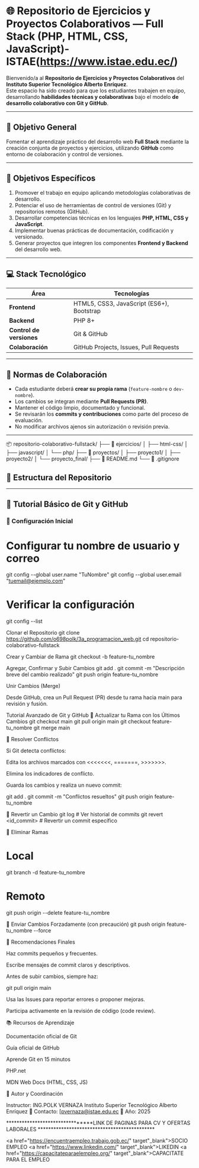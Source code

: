 # 🌐 Repositorio de Ejercicios y Proyectos Colaborativos — Full Stack (PHP, HTML, CSS, JavaScript)- ISTAE(https://www.istae.edu.ec/)

Bienvenido/a al **Repositorio de Ejercicios y Proyectos Colaborativos** del **Instituto Superior Tecnológico Alberto Enríquez**.  
Este espacio ha sido creado para que los estudiantes trabajen en equipo, desarrollando **habilidades técnicas y colaborativas** bajo el modelo **de desarrollo colaborativo con Git y GitHub**.

---

## 🎯 Objetivo General

Fomentar el aprendizaje práctico del desarrollo web **Full Stack** mediante la creación conjunta de proyectos y ejercicios, utilizando **GitHub** como entorno de colaboración y control de versiones.

---

## 🎯 Objetivos Específicos

1. Promover el trabajo en equipo aplicando metodologías colaborativas de desarrollo.  
2. Potenciar el uso de herramientas de control de versiones (Git) y repositorios remotos (GitHub).  
3. Desarrollar competencias técnicas en los lenguajes **PHP, HTML, CSS y JavaScript**.  
4. Implementar buenas prácticas de documentación, codificación y versionado.  
5. Generar proyectos que integren los componentes **Frontend y Backend** del desarrollo web.

---

## 💻 Stack Tecnológico

| Área | Tecnologías |
|------|--------------|
| **Frontend** | HTML5, CSS3, JavaScript (ES6+), Bootstrap |
| **Backend** | PHP 8+ |
| **Control de versiones** | Git & GitHub |
| **Colaboración** | GitHub Projects, Issues, Pull Requests |

---

## 🤝 Normas de Colaboración

- Cada estudiante deberá **crear su propia rama** (`feature-nombre` o `dev-nombre`).
- Los cambios se integran mediante **Pull Requests (PR)**.
- Mantener el código limpio, documentado y funcional.
- Se revisarán los **commits y contribuciones** como parte del proceso de evaluación.
- No modificar archivos ajenos sin autorización o revisión previa.

---
📦 repositorio-colaborativo-fullstack/
├── 📂 ejercicios/
│ ├── html-css/
│ ├── javascript/
│ └── php/
├── 📂 proyectos/
│ ├── proyecto1/
│ ├── proyecto2/
│ └── proyecto_final/
├── 📄 README.md
└── 📄 .gitignore

## 📁 Estructura del Repositorio



---

## 🧭 Tutorial Básico de Git y GitHub

### 🔹 Configuración Inicial


# Configurar tu nombre de usuario y correo
git config --global user.name "TuNombre"
git config --global user.email "tuemail@ejemplo.com"

# Verificar la configuración
git config --list

Clonar el Repositorio
git clone https://github.com/o698polk/3a_programacion_web.git
cd repositorio-colaborativo-fullstack

Crear y Cambiar de Rama
git checkout -b feature-tu_nombre

Agregar, Confirmar y Subir Cambios
git add .
git commit -m "Descripción breve del cambio realizado"
git push origin feature-tu_nombre


Unir Cambios (Merge)

Desde GitHub, crea un Pull Request (PR) desde tu rama hacia main para revisión y fusión.

Tutorial Avanzado de Git y GitHub
🔸 Actualizar tu Rama con los Últimos Cambios
git checkout main
git pull origin main
git checkout feature-tu_nombre
git merge main

🔸 Resolver Conflictos

Si Git detecta conflictos:

Edita los archivos marcados con <<<<<<<, =======, >>>>>>>.

Elimina los indicadores de conflicto.

Guarda los cambios y realiza un nuevo commit:

git add .
git commit -m "Conflictos resueltos"
git push origin feature-tu_nombre

🔸 Revertir un Cambio
git log        # Ver historial de commits
git revert <id_commit>   # Revertir un commit específico

🔸 Eliminar Ramas
# Local
git branch -d feature-tu_nombre

# Remoto
git push origin --delete feature-tu_nombre

🔸 Enviar Cambios Forzadamente (con precaución)
git push origin feature-tu_nombre --force

🚀 Recomendaciones Finales

Haz commits pequeños y frecuentes.

Escribe mensajes de commit claros y descriptivos.

Antes de subir cambios, siempre haz:

git pull origin main


Usa las Issues para reportar errores o proponer mejoras.

Participa activamente en la revisión de código (code review).

📚 Recursos de Aprendizaje

Documentación oficial de Git

Guía oficial de GitHub

Aprende Git en 15 minutos

PHP.net

MDN Web Docs (HTML, CSS, JS)

🏁 Autor y Coordinación

Instructor: ING.POLK VERNAZA
Instituto Superior Tecnológico Alberto Enríquez
📧 Contacto: [pvernaza@istae.edu.ec
📅 Año: 2025


********************************LINK DE PAGINAS PARA CV Y OFERTAS LABORALES *********************************************

<a href="https://encuentraempleo.trabajo.gob.ec/" target"_blank">SOCIO EMPLEO<a>
<a href="https://www.linkedin.com/" target"_blank">LIKEDIN<a>
<a href="https://capacitateparaelempleo.org/" target"_blank">CAPACITATE PARA EL EMPLEO<a>